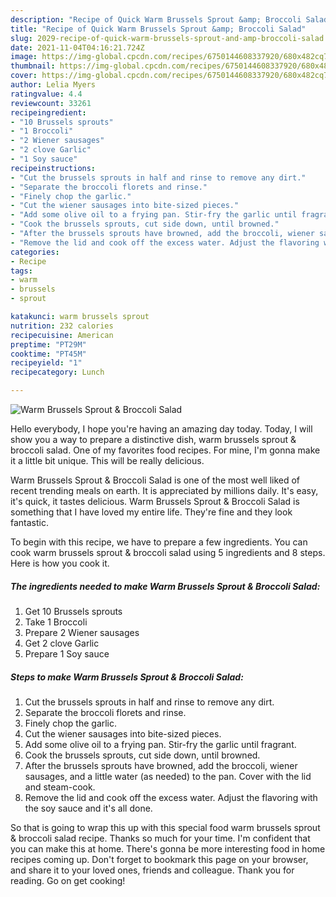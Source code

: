 ```yaml
---
description: "Recipe of Quick Warm Brussels Sprout &amp; Broccoli Salad"
title: "Recipe of Quick Warm Brussels Sprout &amp; Broccoli Salad"
slug: 2029-recipe-of-quick-warm-brussels-sprout-and-amp-broccoli-salad
date: 2021-11-04T04:16:21.724Z
image: https://img-global.cpcdn.com/recipes/6750144608337920/680x482cq70/warm-brussels-sprout-broccoli-salad-recipe-main-photo.jpg
thumbnail: https://img-global.cpcdn.com/recipes/6750144608337920/680x482cq70/warm-brussels-sprout-broccoli-salad-recipe-main-photo.jpg
cover: https://img-global.cpcdn.com/recipes/6750144608337920/680x482cq70/warm-brussels-sprout-broccoli-salad-recipe-main-photo.jpg
author: Lelia Myers
ratingvalue: 4.4
reviewcount: 33261
recipeingredient:
- "10 Brussels sprouts"
- "1 Broccoli"
- "2 Wiener sausages"
- "2 clove Garlic"
- "1 Soy sauce"
recipeinstructions:
- "Cut the brussels sprouts in half and rinse to remove any dirt."
- "Separate the broccoli florets and rinse."
- "Finely chop the garlic."
- "Cut the wiener sausages into bite-sized pieces."
- "Add some olive oil to a frying pan. Stir-fry the garlic until fragrant."
- "Cook the brussels sprouts, cut side down, until browned."
- "After the brussels sprouts have browned, add the broccoli, wiener sausages, and a little water (as needed) to the pan. Cover with the lid and steam-cook."
- "Remove the lid and cook off the excess water. Adjust the flavoring with the soy sauce and it's all done."
categories:
- Recipe
tags:
- warm
- brussels
- sprout

katakunci: warm brussels sprout 
nutrition: 232 calories
recipecuisine: American
preptime: "PT29M"
cooktime: "PT45M"
recipeyield: "1"
recipecategory: Lunch

---
```



![Warm Brussels Sprout & Broccoli Salad](https://img-global.cpcdn.com/recipes/6750144608337920/680x482cq70/warm-brussels-sprout-broccoli-salad-recipe-main-photo.jpg)

Hello everybody, I hope you're having an amazing day today. Today, I will show you a way to prepare a distinctive dish, warm brussels sprout & broccoli salad. One of my favorites food recipes. For mine, I'm gonna make it a little bit unique. This will be really delicious.

Warm Brussels Sprout & Broccoli Salad is one of the most well liked of recent trending meals on earth. It is appreciated by millions daily. It's easy, it's quick, it tastes delicious. Warm Brussels Sprout & Broccoli Salad is something that I have loved my entire life. They're fine and they look fantastic.




To begin with this recipe, we have to prepare a few ingredients. You can cook warm brussels sprout & broccoli salad using 5 ingredients and 8 steps. Here is how you cook it.

<!--inarticleads1-->

##### The ingredients needed to make Warm Brussels Sprout & Broccoli Salad:

1. Get 10 Brussels sprouts
1. Take 1 Broccoli
1. Prepare 2 Wiener sausages
1. Get 2 clove Garlic
1. Prepare 1 Soy sauce




<!--inarticleads2-->

##### Steps to make Warm Brussels Sprout & Broccoli Salad:

1. Cut the brussels sprouts in half and rinse to remove any dirt.
1. Separate the broccoli florets and rinse.
1. Finely chop the garlic.
1. Cut the wiener sausages into bite-sized pieces.
1. Add some olive oil to a frying pan. Stir-fry the garlic until fragrant.
1. Cook the brussels sprouts, cut side down, until browned.
1. After the brussels sprouts have browned, add the broccoli, wiener sausages, and a little water (as needed) to the pan. Cover with the lid and steam-cook.
1. Remove the lid and cook off the excess water. Adjust the flavoring with the soy sauce and it's all done.




So that is going to wrap this up with this special food warm brussels sprout & broccoli salad recipe. Thanks so much for your time. I'm confident that you can make this at home. There's gonna be more interesting food in home recipes coming up. Don't forget to bookmark this page on your browser, and share it to your loved ones, friends and colleague. Thank you for reading. Go on get cooking!
